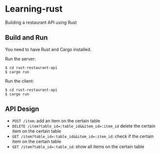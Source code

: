 # Learning-rust
Building a restaurant API using Rust


## Build and Run

You need to have Rust and Cargo installed.

Run the server:

```
$ cd rust-restaurant-api
$ cargo run
```

Run the client:

```
$ cd rust-restaurant-api
$ cargo run
```


## API Design

- `POST /item`: add an item on the certain table
- `DELETE /item?table_id=:table_id&&item_id=:item_id` delete the certain item on the certain table
- `GET /item?table_id=:table_id&&item_id=:item_id`: check if the certain item on the certain table
- `GET /item?table_id=:table_id`: show all items on the certain table
